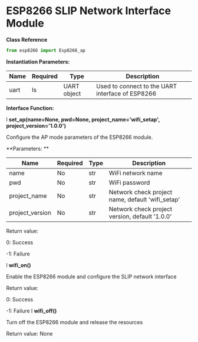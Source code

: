 # ESP8266 SLIP Network Interface Module
**Class Reference** 
```python
from esp8266 import Esp8266_ap
```


**Instantiation Parameters:** 

| Name | Required | Type | Description | 
|----|----|----|----|
|uart|	Is|	UART object|	Used to connect to the UART interface of ESP8266| 



**Interface Function:** 

l **set_ap(name=None, pwd=None, project_name='wifi_setap', project_version='1.0.0')** 

Configure the AP mode parameters of the ESP8266 module. 

**Parameters: ** 

| Name | Required | Type | Description | 
|----|----|----|----|
| name | No | str | WiFi network name |
| pwd | No | str | WiFi password |
| project_name | No | str | Network check project name, default 'wifi_setap' |
| project_version | No | str | Network check project version, default '1.0.0' | 

Return value: 

0: Success

-1: Failure 

l **wifi_on()**

Enable the ESP8266 module and configure the SLIP network interface 

Return value: 

0: Success

-1: Failure l **wifi_off()**

Turn off the ESP8266 module and release the resources 

Return value: None